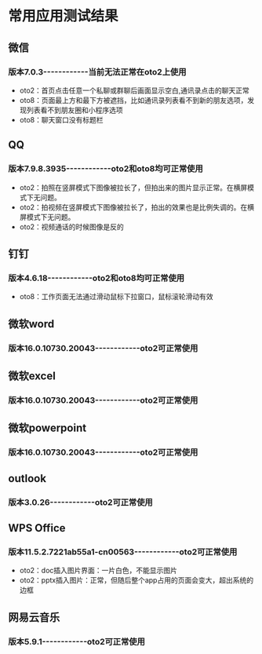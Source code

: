# 常用应用测试结果
## 微信
### 版本7.0.3------------当前无法正常在oto2上使用
- oto2：首页点击任意一个私聊或群聊后画面显示空白,通讯录点击的聊天正常
- oto8：页面最上方和最下方被遮挡，比如通讯录列表看不到新的朋友选项，发现列表看不到朋友圈和小程序选项
- oto8：聊天窗口没有标题栏




## QQ
### 版本7.9.8.3935------------oto2和oto8均可正常使用
- oto2：拍照在竖屏模式下图像被拉长了，但拍出来的图片显示正常。在横屏模式下无问题。
- oto2：拍视频在竖屏模式下图像被拉长了，拍出的效果也是比例失调的。在横屏模式下无问题。
- oto2：视频通话的时候图像是反的


## 钉钉
### 版本4.6.18------------oto2和oto8均可正常使用
- oto8：工作页面无法通过滑动鼠标下拉窗口，鼠标滚轮滑动有效

## 微软word
### 版本16.0.10730.20043------------oto2可正常使用

## 微软excel
### 版本16.0.10730.20043------------oto2可正常使用

## 微软powerpoint
### 版本16.0.10730.20043------------oto2可正常使用

## outlook
### 版本3.0.26------------oto2可正常使用

## WPS Office
### 版本11.5.2.7221ab55a1-cn00563------------oto2可正常使用
- oto2：doc插入图片界面：一片白色，不能显示图片
- oto2：pptx插入图片：正常，但随后整个app占用的页面会变大，超出系统的边框
## 网易云音乐
### 版本5.9.1------------oto2可正常使用
